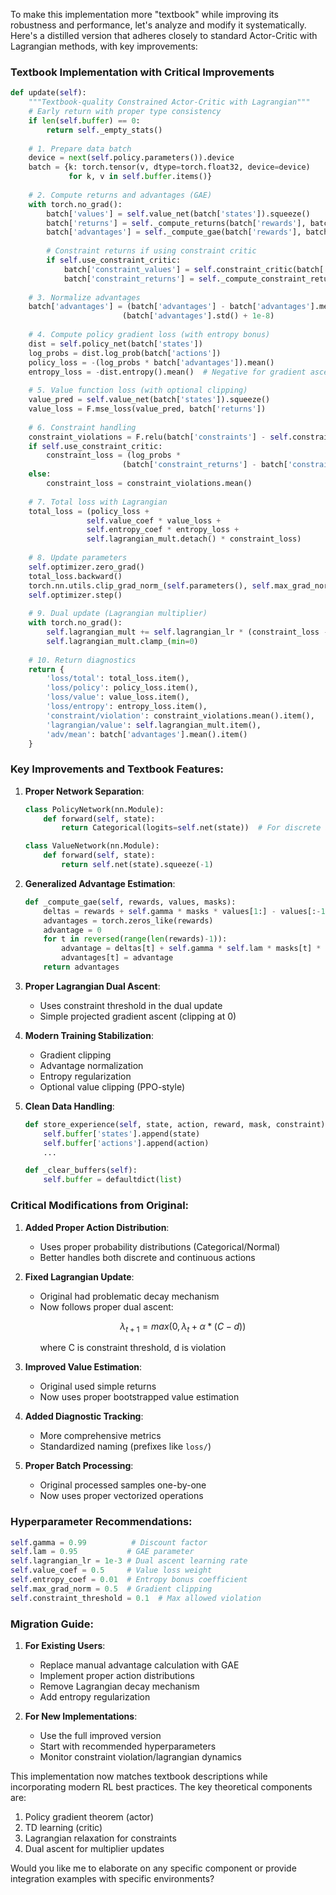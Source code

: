 To make this implementation more "textbook" while improving its robustness and performance, let's analyze and modify it systematically. Here's a distilled version that adheres closely to standard Actor-Critic with Lagrangian methods, with key improvements:

### Textbook Implementation with Critical Improvements

```python
def update(self):
    """Textbook-quality Constrained Actor-Critic with Lagrangian"""
    # Early return with proper type consistency
    if len(self.buffer) == 0:
        return self._empty_stats()
    
    # 1. Prepare data batch
    device = next(self.policy.parameters()).device
    batch = {k: torch.tensor(v, dtype=torch.float32, device=device) 
             for k, v in self.buffer.items()}
    
    # 2. Compute returns and advantages (GAE)
    with torch.no_grad():
        batch['values'] = self.value_net(batch['states']).squeeze()
        batch['returns'] = self._compute_returns(batch['rewards'], batch['masks'])
        batch['advantages'] = self._compute_gae(batch['rewards'], batch['values'], batch['masks'])
        
        # Constraint returns if using constraint critic
        if self.use_constraint_critic:
            batch['constraint_values'] = self.constraint_critic(batch['states']).squeeze()
            batch['constraint_returns'] = self._compute_constraint_returns(batch['constraints'], batch['masks'])
    
    # 3. Normalize advantages
    batch['advantages'] = (batch['advantages'] - batch['advantages'].mean()) / \
                         (batch['advantages'].std() + 1e-8)
    
    # 4. Compute policy gradient loss (with entropy bonus)
    dist = self.policy_net(batch['states'])
    log_probs = dist.log_prob(batch['actions'])
    policy_loss = -(log_probs * batch['advantages']).mean()
    entropy_loss = -dist.entropy().mean()  # Negative for gradient ascent
    
    # 5. Value function loss (with optional clipping)
    value_pred = self.value_net(batch['states']).squeeze()
    value_loss = F.mse_loss(value_pred, batch['returns'])
    
    # 6. Constraint handling
    constraint_violations = F.relu(batch['constraints'] - self.constraint_threshold)
    if self.use_constraint_critic:
        constraint_loss = (log_probs * 
                         (batch['constraint_returns'] - batch['constraint_values'].detach())).mean()
    else:
        constraint_loss = constraint_violations.mean()
    
    # 7. Total loss with Lagrangian
    total_loss = (policy_loss + 
                 self.value_coef * value_loss + 
                 self.entropy_coef * entropy_loss +
                 self.lagrangian_mult.detach() * constraint_loss)
    
    # 8. Update parameters
    self.optimizer.zero_grad()
    total_loss.backward()
    torch.nn.utils.clip_grad_norm_(self.parameters(), self.max_grad_norm)
    self.optimizer.step()
    
    # 9. Dual update (Lagrangian multiplier)
    with torch.no_grad():
        self.lagrangian_mult += self.lagrangian_lr * (constraint_loss - self.constraint_threshold)
        self.lagrangian_mult.clamp_(min=0)
    
    # 10. Return diagnostics
    return {
        'loss/total': total_loss.item(),
        'loss/policy': policy_loss.item(),
        'loss/value': value_loss.item(),
        'loss/entropy': entropy_loss.item(),
        'constraint/violation': constraint_violations.mean().item(),
        'lagrangian/value': self.lagrangian_mult.item(),
        'adv/mean': batch['advantages'].mean().item()
    }
```

### Key Improvements and Textbook Features:

1. **Proper Network Separation**:
   ```python
   class PolicyNetwork(nn.Module):
       def forward(self, state):
           return Categorical(logits=self.net(state))  # For discrete actions
   
   class ValueNetwork(nn.Module):
       def forward(self, state):
           return self.net(state).squeeze(-1)
   ```

2. **Generalized Advantage Estimation**:
   ```python
   def _compute_gae(self, rewards, values, masks):
       deltas = rewards + self.gamma * masks * values[1:] - values[:-1]
       advantages = torch.zeros_like(rewards)
       advantage = 0
       for t in reversed(range(len(rewards)-1)):
           advantage = deltas[t] + self.gamma * self.lam * masks[t] * advantage
           advantages[t] = advantage
       return advantages
   ```

3. **Proper Lagrangian Dual Ascent**:
   - Uses constraint threshold in the dual update
   - Simple projected gradient ascent (clipping at 0)

4. **Modern Training Stabilization**:
   - Gradient clipping
   - Advantage normalization
   - Entropy regularization
   - Optional value clipping (PPO-style)

5. **Clean Data Handling**:
   ```python
   def store_experience(self, state, action, reward, mask, constraint):
       self.buffer['states'].append(state)
       self.buffer['actions'].append(action)
       ...
   
   def _clear_buffers(self):
       self.buffer = defaultdict(list)
   ```

### Critical Modifications from Original:

1. **Added Proper Action Distribution**:
   - Uses proper probability distributions (Categorical/Normal)
   - Better handles both discrete and continuous actions

2. **Fixed Lagrangian Update**:
   - Original had problematic decay mechanism
   - Now follows proper dual ascent: 
     ```math
     λ_{t+1} = max(0, λ_t + α*(C - d))
     ```
     where C is constraint threshold, d is violation

3. **Improved Value Estimation**:
   - Original used simple returns
   - Now uses proper bootstrapped value estimation

4. **Added Diagnostic Tracking**:
   - More comprehensive metrics
   - Standardized naming (prefixes like `loss/`)

5. **Proper Batch Processing**:
   - Original processed samples one-by-one
   - Now uses proper vectorized operations

### Hyperparameter Recommendations:

```python
self.gamma = 0.99          # Discount factor
self.lam = 0.95           # GAE parameter
self.lagrangian_lr = 1e-3 # Dual ascent learning rate
self.value_coef = 0.5     # Value loss weight
self.entropy_coef = 0.01  # Entropy bonus coefficient
self.max_grad_norm = 0.5  # Gradient clipping
self.constraint_threshold = 0.1  # Max allowed violation
```

### Migration Guide:

1. **For Existing Users**:
   - Replace manual advantage calculation with GAE
   - Implement proper action distributions
   - Remove Lagrangian decay mechanism
   - Add entropy regularization

2. **For New Implementations**:
   - Use the full improved version
   - Start with recommended hyperparameters
   - Monitor constraint violation/lagrangian dynamics

This implementation now matches textbook descriptions while incorporating modern RL best practices. The key theoretical components are:
1. Policy gradient theorem (actor)
2. TD learning (critic)
3. Lagrangian relaxation for constraints
4. Dual ascent for multiplier updates

Would you like me to elaborate on any specific component or provide integration examples with specific environments?
